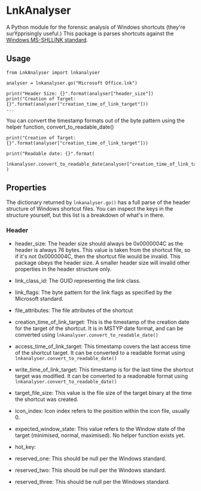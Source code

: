 # LnkAnalyser
A Python module for the forensic analysis of Windows shortcuts (they're surYpprisingly useful.) This package is parses
shortcuts against the [Windows MS-SHLLINK standard](https://winprotocoldoc.blob.core.windows.net/productionwindowsarchives/MS-SHLLINK/%5bMS-SHLLINK%5d.pdf]).

## Usage

```
from LnkAnalyser import lnkanalyser

analyser = lnkanalyser.go("Microsoft Office.lnk")

print("Header Size: {}".format(analyser["header_size"])
print("Creation of Target: {}".format(analyser["creation_time_of_link_target"]))
...
```

You can convert the timestamp formats out of the byte pattern using the helper function, convert_to_readable_date()

```
print("Creation of Target: {}".format(analyser["creation_time_of_link_target"]))

print("Readable date: {}".format(
  lnkanalyser.convert_to_readable_date(analyser["creation_time_of_link_target"])
)
```

## Properties
The dictionary returned by ```lnkanalyser.go()``` has a full parse of the header structure of Windows shortcut files. You
can inspect the keys in the structure yourself, but this list is a breakdown of what's in there.

### Header
* header_size: The header size should always be 0x0000004C as the header is always 76 bytes. This value is taken from
  the shortcut file, so if it's not 0x0000004C, then the shortcut file would be invalid. This package obeys the header
  size. A smaller header size will invalid other properties in the header structure only.
* link_class_id: The GUID representing the link class.
* link_flags: The byte pattern for the link flags as specified by the Microsoft standard.
* file_attributes: The file attributes of the shortcut
* creation_time_of_link_target: This is the timestamp of the creation date for the target of the shortcut. It is in 
MSTYP date format, and can be converted using ```lnkanalyser.convert_to_readable_date()```

* access_time_of_link_target: This timestamp covers the last access time of the shortcut target. It can be converted to
  a readable format using ```lnkanalyser.convert_to_readable_date()```
* write_time_of_link_target: This timestamp is for the last time the shortcut target was modified. It can be converted
  to a readonable format using ```lnkanalyser.convert_to_readable_date()```
* target_file_size: This value is the file size of the target binary at the time the shortcut was created.
* icon_index: Icon index refers to the position within the icon file, usually 0.
* expected_window_state: This value refers to the Window state of the target (minimised, normal, maximised). No helper
  function exists yet.
* hot_key: 
* reserved_one: This should be null per the Windows standard.
* reserved_two: This should be null per the Windows standard.
* reserved_three: This should be null per the Windows standard.
